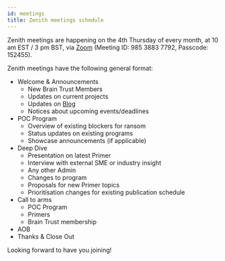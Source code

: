 ```yaml
---
id: meetings
title: Zenith meetings schedule
---
```


Zenith meetings are happening on the 4th Thursday of every month, at 10 am EST / 3 pm BST, via [Zoom](https://zoom.us/j/98538837792?pwd=ZHg3QVVnaCtOT0tEZSs5c0hrZTg1dz09) (Meeting ID: 985 3883 7792, Passcode: 152455). <!--You can download and invite for our [kickoff]() and for the [regular meetings]().-->

Zenith meetings have the following general format:

- Welcome & Announcements
  - New Brain Trust Members
  - Updates on current projects
  - Updates on [Blog](https://zenith.finos.org/blog/)
  - Notices about upcoming events/deadlines
- POC Program
  - Overview of existing blockers for ransom
  - Status updates on existing programs
  - Showcase announcements (if applicable)
- Deep Dive
  - Presentation on latest Primer
  - Interview with external SME or industry insight
  - Any other Admin
  - Changes to program
  - Proposals for new Primer topics
  - Prioritisation changes for existing publication schedule
- Call to arms
  - POC Program
  - Primers
  - Brain Trust membership
- AOB
- Thanks & Close Out

Looking forward to have you joining!